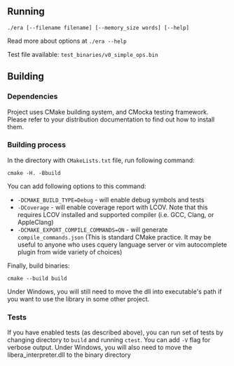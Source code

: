 ## Running
`./era [--filename filename] [--memory_size words] [--help]`

Read more about options at `./era --help`

Test file available: `test_binaries/v0_simple_ops.bin`

## Building

### Dependencies
Project uses CMake building system, and CMocka testing framework. Please refer to your distribution documentation to find out how to install them.

### Building process
In the directory with `CMakeLists.txt` file, run following command:

```
cmake -H. -Bbuild
```

You can add following options to this command:
- `-DCMAKE_BUILD_TYPE=Debug` - will enable debug symbols and tests
- `-DCoverage` - will enable coverage report with LCOV. Note that this requires LCOV installed and supported compiler (i.e. GCC, Clang, or AppleClang)
- `-DCMAKE_EXPORT_COMPILE_COMMANDS=ON` - will generate `compile_commands.json` (This is standard CMake practice. It may be useful to anyone who uses cquery language server or vim autocomplete plugin from wide variety of choices)

Finally, build binaries:
```
cmake --build build
```

Under Windows, you will still need to move the dll into executable's path if you want to use the library in some other project.

### Tests
If you have enabled tests (as described above), you can run set of tests by changing directory to `build` and running `ctest`. You can add `-V` flag for verbose output.
Under Windows, you will also need to move the libera_interpreter.dll to the binary directory
